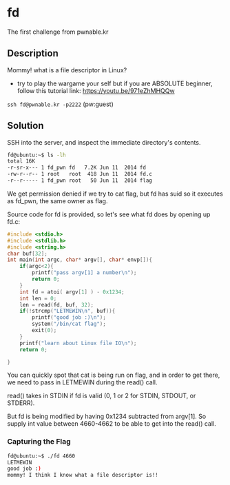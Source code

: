 # fd
The first challenge from pwnable.kr

## Description
Mommy! what is a file descriptor in Linux?

* try to play the wargame your self but if you are ABSOLUTE beginner, follow this tutorial link:
https://youtu.be/971eZhMHQQw

`ssh fd@pwnable.kr -p2222` (pw:guest)

## Solution

SSH into the server, and inspect the immediate directory's contents.

```sh
fd@ubuntu:~$ ls -lh
total 16K
-r-sr-x--- 1 fd_pwn fd   7.2K Jun 11  2014 fd
-rw-r--r-- 1 root   root  418 Jun 11  2014 fd.c
-r--r----- 1 fd_pwn root   50 Jun 11  2014 flag
```

We get permission denied if we try to cat flag, but fd has suid so it executes as fd_pwn, the same owner as flag.

Source code for fd is provided, so let's see what fd does by opening up fd.c:

```c
#include <stdio.h>
#include <stdlib.h>
#include <string.h>
char buf[32];
int main(int argc, char* argv[], char* envp[]){
	if(argc<2){
		printf("pass argv[1] a number\n");
		return 0;
	}
	int fd = atoi( argv[1] ) - 0x1234;
	int len = 0;
	len = read(fd, buf, 32);
	if(!strcmp("LETMEWIN\n", buf)){
		printf("good job :)\n");
		system("/bin/cat flag");
		exit(0);
	}
	printf("learn about Linux file IO\n");
	return 0;

}
```

You can quickly spot that cat is being run on flag, and in order to get there, we need to pass in LETMEWIN during the read() call.

read() takes in STDIN if fd is valid (0, 1 or 2 for STDIN, STDOUT, or STDERR).

But fd is being modified by having 0x1234 subtracted from argv[1]. So supply int value between 4660-4662 to be able to get into the read() call.

### Capturing the Flag

```sh
fd@ubuntu:~$ ./fd 4660
LETMEWIN
good job :)
mommy! I think I know what a file descriptor is!!
```
